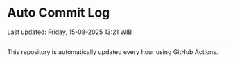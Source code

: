 # Auto Commit Log

Last updated: Friday, 15-08-2025 13:21 WIB

---

This repository is automatically updated every hour using GitHub Actions.
